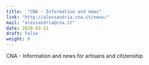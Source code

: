 ```yaml
---
title:  "CNA - Information and news"
link: "http://alessandria.cna.it/news/"
mail: "alessandria@cna.it"
date: 2020-03-31
draft: false
weight: 8
---
```


CNA - Information and news for artisans and citizenship
